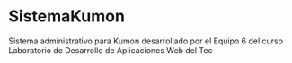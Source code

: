 # SistemaKumon
Sistema administrativo para Kumon desarrollado por el Equipo 6 del curso Laboratorio de Desarrollo de Aplicaciones Web del Tec
